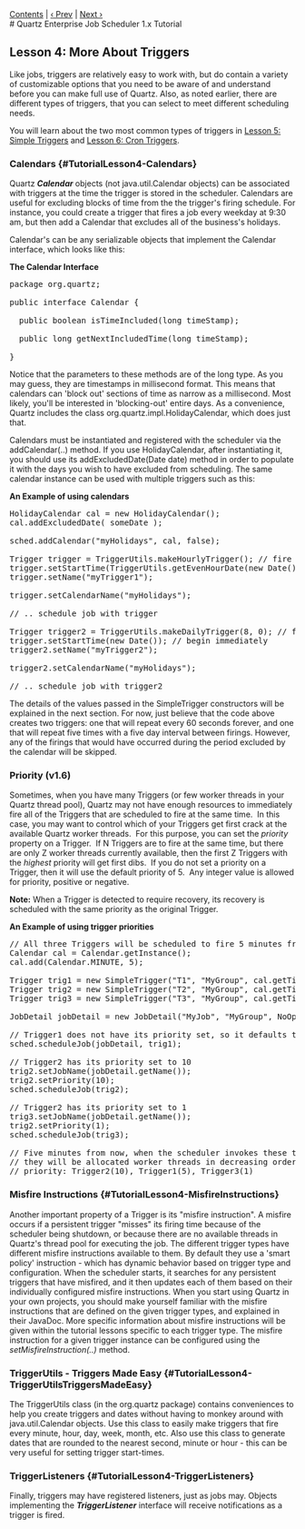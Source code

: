 <div class="secNavPanel"><a href="./">Contents</a> | <a href="/documentation/quartz-1.8.6/tutorials/TutorialLesson03">&lsaquo;&nbsp;Prev</a> | <a href="/documentation/quartz-1.8.6/tutorials/TutorialLesson05">Next&nbsp;&rsaquo;</a></div>
# Quartz Enterprise Job Scheduler 1.x Tutorial

## Lesson 4: More About Triggers

Like jobs, triggers are relatively easy to work with, but do contain a variety of customizable options that you
need to be aware of and understand before you can make full use of Quartz. Also, as noted earlier, there are different
types of triggers, that you can select to meet different scheduling needs.

You will learn about the two most common types of triggers in <a href="/documentation/quartz-1.8.6/tutorials/TutorialLesson05"
    title="Tutorial Lesson 5">Lesson 5: Simple Triggers</a> and <a href="/documentation/quartz-1.8.6/tutorials/TutorialLesson06"
    title="Tutorial Lesson 6">Lesson 6: Cron Triggers</a>.

### Calendars {#TutorialLesson4-Calendars}

Quartz ***Calendar*** objects (not java.util.Calendar objects) can be associated with triggers at the
time the trigger is stored in the scheduler. Calendars are useful for excluding blocks of time from the the trigger's
firing schedule. For instance, you could create a trigger that fires a job every weekday at 9:30 am, but then add a
Calendar that excludes all of the business's holidays.

Calendar's can be any serializable objects that implement the Calendar interface, which looks like this:

**The Calendar Interface**

<pre>
package org.quartz;

public interface Calendar {

  public boolean isTimeIncluded(long timeStamp);

  public long getNextIncludedTime(long timeStamp);

}
</pre>


Notice that the parameters to these methods are of the long type. As you may guess, they are timestamps in
millisecond format. This means that calendars can 'block out' sections of time as narrow as a millisecond. Most likely,
you'll be interested in 'blocking-out' entire days. As a convenience, Quartz includes the class
org.quartz.impl.HolidayCalendar, which does just that.

Calendars must be instantiated and registered with the scheduler via the addCalendar(..) method. If you use
HolidayCalendar, after instantiating it, you should use its addExcludedDate(Date date) method in order to populate it
with the days you wish to have excluded from scheduling. The same calendar instance can be used with multiple triggers
such as this:

**An Example of using calendars**

<pre>
HolidayCalendar cal = new HolidayCalendar();
cal.addExcludedDate( someDate );

sched.addCalendar("myHolidays", cal, false);

Trigger trigger = TriggerUtils.makeHourlyTrigger(); // fire every one hour interval
trigger.setStartTime(TriggerUtils.getEvenHourDate(new Date()));  // start on the next even hour
trigger.setName("myTrigger1");

trigger.setCalendarName("myHolidays");

// .. schedule job with trigger

Trigger trigger2 = TriggerUtils.makeDailyTrigger(8, 0); // fire every day at 08:00
trigger.setStartTime(new Date()); // begin immediately
trigger2.setName("myTrigger2");

trigger2.setCalendarName("myHolidays");

// .. schedule job with trigger2
</pre>


The details of the values passed in the SimpleTrigger constructors will be explained in the next section. For
now, just believe that the code above creates two triggers: one that will repeat every 60 seconds forever, and one that
will repeat five times with a five day interval between firings. However, any of the firings that would have occurred
during the period excluded by the calendar will be skipped.

### Priority (v1.6)

Sometimes, when you have many Triggers (or few worker threads in your Quartz thread pool), Quartz may not have
enough resources to immediately fire all of the Triggers that are scheduled to fire at the same time.&nbsp; In this
case, you may want to control which of your Triggers get first crack at the available Quartz worker threads.&nbsp; For
this purpose, you can set the *priority* property on a Trigger.&nbsp; If N Triggers are to fire at the same time,
but there are only Z worker threads currently available, then the first Z Triggers with the *highest* priority
will get first dibs.&nbsp; If you do not set a priority on a Trigger, then it will use the default priority of 5.&nbsp;
Any integer value is allowed for priority, positive or negative.

**Note:** When a Trigger is detected to require recovery, its recovery is scheduled with the same priority as
the original Trigger.

**An Example of using trigger priorities**

<pre>
// All three Triggers will be scheduled to fire 5 minutes from now.
Calendar cal = Calendar.getInstance();
cal.add(Calendar.MINUTE, 5);

Trigger trig1 = new SimpleTrigger("T1", "MyGroup", cal.getTime());
Trigger trig2 = new SimpleTrigger("T2", "MyGroup", cal.getTime());
Trigger trig3 = new SimpleTrigger("T3", "MyGroup", cal.getTime());

JobDetail jobDetail = new JobDetail("MyJob", "MyGroup", NoOpJob.class);

// Trigger1 does not have its priority set, so it defaults to 5
sched.scheduleJob(jobDetail, trig1);

// Trigger2 has its priority set to 10
trig2.setJobName(jobDetail.getName());
trig2.setPriority(10);
sched.scheduleJob(trig2);

// Trigger2 has its priority set to 1
trig3.setJobName(jobDetail.getName());
trig2.setPriority(1);
sched.scheduleJob(trig3);

// Five minutes from now, when the scheduler invokes these three triggers
// they will be allocated worker threads in decreasing order of their
// priority: Trigger2(10), Trigger1(5), Trigger3(1)
</pre>


### Misfire Instructions {#TutorialLesson4-MisfireInstructions}

Another important property of a Trigger is its "misfire instruction". A misfire occurs if a persistent trigger
"misses" its firing time because of the scheduler being shutdown, or because there are no available threads in Quartz's
thread pool for executing the job. The different trigger types have different misfire instructions available to them. By
default they use a 'smart policy' instruction - which has dynamic behavior based on trigger type and configuration. When
the scheduler starts, it searches for any persistent triggers that have misfired, and it then updates each of them based
on their individually configured misfire instructions. When you start using Quartz in your own projects, you should make
yourself familiar with the misfire instructions that are defined on the given trigger types, and explained in their
JavaDoc. More specific information about misfire instructions will be given within the tutorial lessons specific to each
trigger type. The misfire instruction for a given trigger instance can be configured using the *setMisfireInstruction(..)*
method.

### TriggerUtils - Triggers Made Easy {#TutorialLesson4-TriggerUtilsTriggersMadeEasy}

The TriggerUtils class (in the org.quartz package) contains conveniences to help you create triggers and dates
without having to monkey around with java.util.Calendar objects. Use this class to easily make triggers that fire every
minute, hour, day, week, month, etc. Also use this class to generate dates that are rounded to the nearest second,
minute or hour - this can be very useful for setting trigger start-times.

### TriggerListeners {#TutorialLesson4-TriggerListeners}

Finally, triggers may have registered listeners, just as jobs may. Objects implementing the ***TriggerListener***
interface will receive notifications as a trigger is fired.




